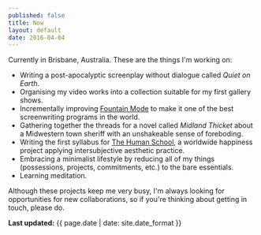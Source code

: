 ```yaml
---
published: false
title: Now
layout: default
date: 2016-04-04
---
```

Currently in Brisbane, Australia. These are the things I'm working on:

- Writing a post-apocalyptic screenplay without dialogue called _Quiet on Earth_.
- Organising my video works into a collection suitable for my first gallery shows.
- Incrementally improving [Fountain Mode](/fountain-mode/) to make it one of the
  best screenwriting programs in the world.
- Gathering together the threads for a novel called _Midland Thicket_ about a
  Midwestern town sheriff with an unshakeable sense of foreboding.
- Writing the first syllabus for [The Human School](http://human.school), a
  worldwide happiness project applying intersubjective aesthetic practice.
- Embracing a minimalist lifestyle by reducing all of my things (possessions,
  projects, commitments, etc.) to the bare essentials.
- Learning meditation.

Although these projects keep me very busy, I'm always looking for opportunities
for new collaborations, so if you're thinking about getting in touch, please do.

**Last updated:** {{ page.date | date: site.date_format }}

